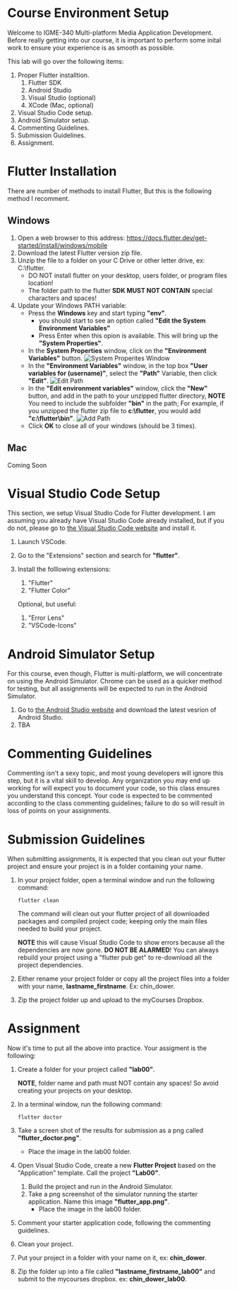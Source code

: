 # Course Environment Setup #

Welcome to IGME-340 Multi-platform Media Application Development. Before really getting into our course, it is important to perform some inital work to ensure your experience is as smooth as possible.

This lab will go over the following items:
1. Proper Flutter installtion.
    1. Flutter SDK
    2. Android Studio
    3. Visual Studio (optional)
    4. XCode (Mac, optional)
2. Visual Studio Code setup.
3. Android Simulator setup.
4. Commenting Guidelines.
5. Submission Guidelines.
6. Assignment.

# Flutter Installation
There are number of methods to install Flutter, But this is the following method I recomment.

## Windows
1. Open a web browser to this address: https://docs.flutter.dev/get-started/install/windows/mobile
2. Download the latest Flutter version zip file.
3. Unzip the file to a folder on your C Drive or other letter drive, ex: C:\flutter.
    * DO NOT install flutter on your desktop, users folder, or program files location!
    * The folder path to the flutter __SDK MUST NOT CONTAIN__ special characters and spaces!
4. Update your Windows PATH variable:
    * Press the __Windows__ key and start typing __"env"__.
        * you should start to see an option called __"Edit the System Environment Variables"__
        * Press Enter when this opion is available. This will bring up the __"System Properties"__.
    * In the __System Properties__ window, click on the __"Environment Variables"__ button.
    ![System Properites Window](images/setup-env-01.png)
    * In the __"Environment Variables"__ window, in the top box __"User variables for (username)"__, select the __"Path"__ Variable, then click __"Edit"__.
    ![Edit Path](images/setup-env-02.png)
    * In the __"Edit environment variables"__ window, click the __"New"__ button, and add in the path to your unzipped flutter directory, __NOTE__ You need to include the subfolder __"bin"__ in the path; For example, if you unzipped the flutter zip file to __c:\flutter__, you would add __"c:\flutter\bin"__.
    ![Add Path](images/setup-env-03.png)
    * Click __OK__ to close all of your windows (should be 3 times).

## Mac
Coming Soon

# Visual Studio Code Setup
This section, we setup Visual Studio Code for Flutter development. I am assuming you already have Visual Studio Code already installed, but if you do not, please go to [the Visual Studio Code website](https://code.visualstudio.com/) and install it.

1. Launch VSCode.
2. Go to the "Extensions" section and search for __"flutter"__.
3. Install the folllowing extensions:
    1. "Flutter"
    2. "Flutter Color"

    Optional, but useful:
    1. "Error Lens"
    2. "VSCode-Icons"

# Android Simulator Setup
For this course, even though, Flutter is multi-platform, we will concentrate on using the Android Simulator. Chrome can be used as a quicker method for testing, but all assignments will be expected to run in the Android Simulator.

1. Go to [the Android Studio website](https://developer.android.com/studio) and download the latest vesrion of Android Studio.
2. TBA


# Commenting Guidelines
Commenting isn't a sexy topic, and most young developers will ignore this step, but it is a vital skill to develop. Any organization you may end up working for will expect you to document your code, so this class ensures you understand this concept. Your code is expected to be commented according to the class commenting guidelines; failure to do so will result in loss of points on your assignments.

# Submission Guidelines
When submitting assignments, it is expected that you clean out your flutter project and ensure your project is in a folder containing your name.

1. In your project folder, open a terminal window and run the following command:

    ```
    flutter clean
    ```
    The command will clean out your flutter project of all downloaded packages and compiled project code; keeping only the main files needed to build your project.

    __NOTE__ this will cause Visual Studio Code to show errors because all the dependencies are now gone. __DO NOT BE ALARMED__! You can always rebuild your project using a "flutter pub get" to re-download all the project dependencies.

2. Either rename your project folder or copy all the project files into a folder with your name, __lastname_firstname__. Ex: chin_dower.

3. Zip the project folder up and upload to the myCourses Dropbox.

# Assignment
Now it's time to put all the above into practice. Your assigment is the following:

1. Create a folder for your project called __"lab00"__.

    __NOTE__, folder name and path must NOT contain any spaces! So avoid creating your projects on your desktop. 
2. In a terminal window, run the following command:
    ```
    flutter doctor
    ```
3. Take a screen shot of the results for submission as a png called __"flutter_doctor.png"__. 

    * Place the image in the lab00 folder.

4. Open Visual Studio Code, create a new __Flutter Project__ based on the "Application" template. Call the project __"Lab00"__.
    1. Build the project and run in the Android Simulator.
    2. Take a png screenshot of the simulator running the starter application. Name this image __"flutter_app.png"__.
        * Place the image in the lab00 folder.

5. Comment your starter application code, following the commenting guidelines.

6. Clean your project.
7. Put your project in a folder with your name on it, ex: __chin_dower__.
8. Zip the folder up into a file called __"lastname_firstname_lab00"__ and submit to the mycourses dropbox. ex: __chin_dower_lab00__.